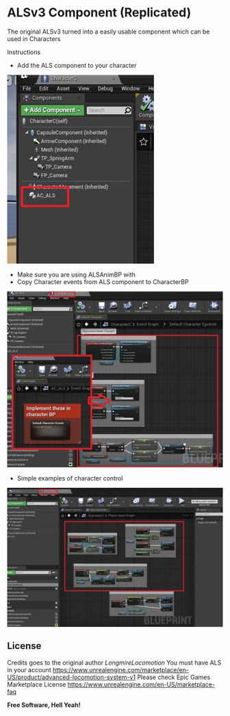 # ALSv3 Component (Replicated)

The original ALSv3 turned into a easily usable component which can be used in Characters

Instructions
- Add the ALS component to your character

![1](Pics/Component.png)

- Make sure you are using ALSAnimBP with  
- Copy Character events from ALS component to CharacterBP

![2](Pics/Implement.png)

- Simple examples of character control

![3](Pics/Examples.png)




License
----
Credits goes to the original author *LongmireLocomotion*
You must have ALS in your account
https://www.unrealengine.com/marketplace/en-US/product/advanced-locomotion-system-v1
Please check Epic Games Marketplace License
https://www.unrealengine.com/en-US/marketplace-faq


**Free Software, Hell Yeah!**
